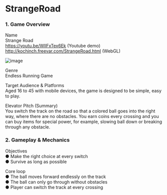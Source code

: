 # StrangeRoad
### 1. Game Overview
Name  
Strange Road   
https://youtu.be/WllFxTex6Ek  (Youtube demo) <br>
http://kochinch.freevar.com/StrangeRoad.html (WebGL)

![image](https://github.com/johnnyko28/StrangeRoad/blob/master/StrangeRoad.png)

Genre   
Endless Running Game

Target Audience & Platforms  
Aged 16 to 45 with mobile devices, the game is designed to be simple, easy to play.

Elevator Pitch (Summary)  
You switch the track on the road so that a colored ball goes into the right way, where there are no obstacles. You earn coins every crossing and you can buy items for special power, for example, slowing ball down or breaking through any obstacle.


### 2. Gameplay & Mechanics
Objectives  
●	Make the right choice at every switch  
●	Survive as long as possible


Core loop  
●	The ball moves forward endlessly on the track  
●	The ball can only go through without obstacles  
●	Player can switch the track at every crossing
